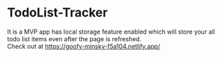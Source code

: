 # TodoList-Tracker

It is a MVP app has local storage feature enabled which will store your all todo list items even after the page is refreshed. <br />
Check out at https://goofy-minsky-f5a104.netlify.app/
